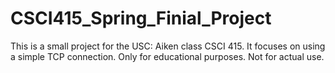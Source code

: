 # CSCI415_Spring_Finial_Project
This is a small project for the USC: Aiken class CSCI 415. It focuses on using a simple TCP connection. Only for educational purposes. Not for actual use.
